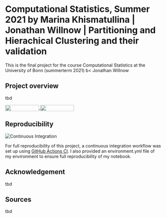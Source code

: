 # Computational Statistics, Summer 2021 by Marina Khismatullina | Jonathan Willnow | Partitioning and Hierachical Clustering and their validation

This is the final project for the course Computational Statistics at the University of Bonn (summerterm 2021) b< Jonathan Willnow



## Project overview

tbd



<a href="https://nbviewer.jupyter.org/github/JonathanWillnow/CompuStatsClustering/FinalProject.ipynb"
   target="_parent">
   <img align="center"
  src="https://raw.githubusercontent.com/jupyter/design/master/logos/Badges/nbviewer_badge.png"
      width="109" height="20">
</a>
<a href="https://mybinder.org/v2/gh/JonathanWillnow/CompuStatsClustering/master?filepath=FinalProject.ipynb"
    target="_parent">
    <img align="center"
       src="https://mybinder.org/badge_logo.svg"
       width="109" height="20">
</a>

## Reproducibility


![Continuous Integration](https://github.com/OpenSourceEconomics/ose-template-course-project/workflows/Continuous%20Integration/badge.svg)

For full reproducibility of this project, a continuous integration workflow was set up using [GitHub Actions CI](https://docs.github.com/en/actions). I also provided an environment.yml file of my environment to ensure full reproducibility of my notebook.


## Acknowledgement

tbd

## Sources


tbd










